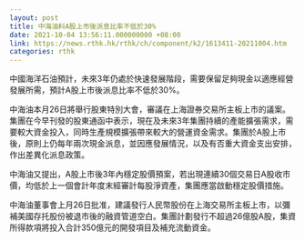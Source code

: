 ```yaml
---
layout: post
title: 中海油料A股上市後派息比率不低於30%
date: 2021-10-04 13:56:11.000000000 +08:00
link: https://news.rthk.hk/rthk/ch/component/k2/1613411-20211004.htm
categories: rthk
---
```


中國海洋石油預計，未來3年仍處於快速發展階段，需要保留足夠現金以適應經營發展所需，預計A股上市後派息比率不低於30%。

中海油本月26日將舉行股東特別大會，審議在上海證券交易所主板上市的議案。集團在今早刊發的股東通函中表示，現在及未來3年集團持續的產能擴張需求，需要較大資金投入，同時生產規模擴張帶來較大的營運資金需求。集團於A股上市後，原則上仍每年兩次現金派息，並因應發展情況，以及有否重大資金支出安排，作出差異化派息政策。

中海油又提出，A股上市後3年內穩定股價預案，若出現連續30個交易日A股收市價，均低於上一個會計年度末經審計每股淨資產，集團應當啟動穩定股價措施。

中海油董事會上月26日批准，建議發行人民幣股份在上海交易所主板上市，以彌補美國存托股份被退市後的融資管道空白。集團計劃發行不超過26億股A股，集資所得款項將投入合計350億元的開發項目及補充流動資金。
